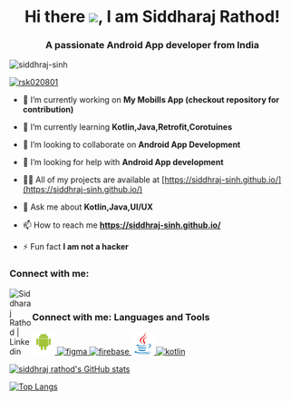 <h1 align="center"> Hi there <img src="https://raw.githubusercontent.com/MartinHeinz/MartinHeinz/master/wave.gif" width="30px">, I am Siddharaj Rathod!</h1>

<h3 align="center">A passionate Android App developer from India</h3>

<p align="left"> <img src="https://komarev.com/ghpvc/?username=siddhraj-sinh&label=Profile%20views&color=0e75b6&style=flat" alt="siddhraj-sinh" /> </p>

<p align="left"> <a href="https://twitter.com/rsk020801" target="blank"><img src="https://img.shields.io/twitter/follow/rsk020801?logo=twitter&style=for-the-badge" alt="rsk020801" /></a> </p>

- 🔭 I’m currently working on **My Mobills App (checkout repository for contribution)**

- 🌱 I’m currently learning **Kotlin,Java,Retrofit,Corotuines**

- 👯 I’m looking to collaborate on **Android App Development**

- 🤝 I’m looking for help with **Android App development**

- 👨‍💻 All of my projects are available at [https://siddhraj-sinh.github.io/](https://siddhraj-sinh.github.io/)

- 💬 Ask me about **Kotlin,Java,UI/UX**

- 📫 How to reach me **https://siddhraj-sinh.github.io/**

- ⚡ Fun fact **I am not a hacker**

### Connect with me:

[<img align= "left" alt= "Siddharaj Rathod | Linkedin" width= "40px" src= "https://www.svgrepo.com/show/157006/linkedin.svg" />][Linkedin]
<br />

### Connect with me: Languages and Tools

<p align="left"> <a href="https://developer.android.com" target="_blank"> <img src="https://raw.githubusercontent.com/devicons/devicon/master/icons/android/android-original-wordmark.svg" alt="android" width="40" height="40"/> </a> <a href="https://www.figma.com/" target="_blank"> <img src="https://www.vectorlogo.zone/logos/figma/figma-icon.svg" alt="figma" width="40" height="40"/> </a> <a href="https://firebase.google.com/" target="_blank"> <img src="https://www.vectorlogo.zone/logos/firebase/firebase-icon.svg" alt="firebase" width="40" height="40"/> </a> <a href="https://www.java.com" target="_blank"> <img src="https://raw.githubusercontent.com/devicons/devicon/master/icons/java/java-original.svg" alt="java" width="40" height="40"/> </a> <a href="https://kotlinlang.org" target="_blank"> <img src="https://www.vectorlogo.zone/logos/kotlinlang/kotlinlang-icon.svg" alt="kotlin" width="40" height="40"/> </a> </p>

[![siddhraj rathod's GitHub stats](https://github-readme-stats.vercel.app/api?username=siddhraj-sinh&show_icons=true&theme=dracula&hide_rank=true)](https://github.com/anuraghazra/github-readme-stats)

[![Top Langs](https://github-readme-stats.vercel.app/api/top-langs/?username=siddhraj-sinh&layout=compact&theme=dracula)](https://github.com/anuraghazra/github-readme-stats)

[Linkedin]: https://www.linkedin.com/in/siddharajsinh-rathod/
